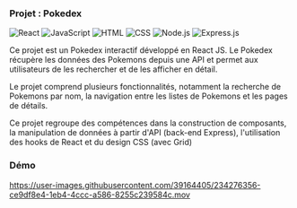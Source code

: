 ### Projet : Pokedex
![React](https://img.shields.io/badge/-React-05122A?style=flat&logo=react)&nbsp;![JavaScript](https://img.shields.io/badge/-JavaScript-05122A?style=flat&logo=javascript)&nbsp;![HTML](https://img.shields.io/badge/-HTML-05122A?style=flat&logo=HTML5)&nbsp;![CSS](https://img.shields.io/badge/-CSS-05122A?style=flat&logo=CSS3&logoColor=1572B6)&nbsp;![Node.js](https://img.shields.io/badge/-Node.js-05122A?style=flat&logo=node.js)&nbsp;![Express.js](https://img.shields.io/badge/-Express.js-05122A?style=flat&logo=express.js)&nbsp;

Ce projet est un Pokedex interactif développé en React JS. Le Pokedex récupère les données des Pokemons depuis une API et permet aux utilisateurs de les rechercher et de les afficher en détail.

Le projet comprend plusieurs fonctionnalités, notamment la recherche de Pokemons par nom, la navigation entre les listes de Pokemons et les pages de détails.

Ce projet regroupe des compétences dans la construction de composants, la manipulation de données à partir d'API (back-end Express), l'utilisation des hooks de React et du design CSS (avec Grid) 

### Démo

https://user-images.githubusercontent.com/39164405/234276356-ce9df8e4-1eb4-4ccc-a586-8255c239584c.mov

